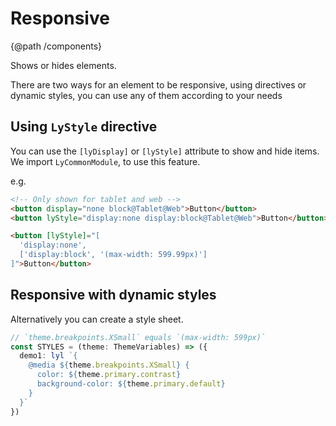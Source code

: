 # Responsive
{@path /components}

Shows or hides elements.

There are two ways for an element to be responsive, using directives or dynamic styles, you can use any of them according to your needs

## Using `LyStyle` directive

You can use the `[lyDisplay]` or `[lyStyle]` attribute to show and hide items. We import `LyCommonModule`, to use this feature.

e.g.

```html
<!-- Only shown for tablet and web -->
<button display="none block@Tablet@Web">Button</button>
<button lyStyle="display:none display:block@Tablet@Web">Button</button>

<button [lyStyle]="[
  'display:none',
  ['display:block', '(max-width: 599.99px)']
]">Button</button>
```

<demo-view path="docs/layout/responsive/responsive-demo-01">
  <responsive-demo-01></responsive-demo-01>
</demo-view>

## Responsive with dynamic styles 

Alternatively you can create a style sheet.

```ts
// `theme.breakpoints.XSmall` equals `(max-width: 599px)`
const STYLES = (theme: ThemeVariables) => ({
  demo1: lyl `{
    @media ${theme.breakpoints.XSmall} {
      color: ${theme.primary.contrast}
      background-color: ${theme.primary.default}
    }
  }`
})
```

<demo-view path="docs/layout/responsive/responsive-with-ds">
  <aui-responsive-with-ds></aui-responsive-with-ds>
</demo-view>

